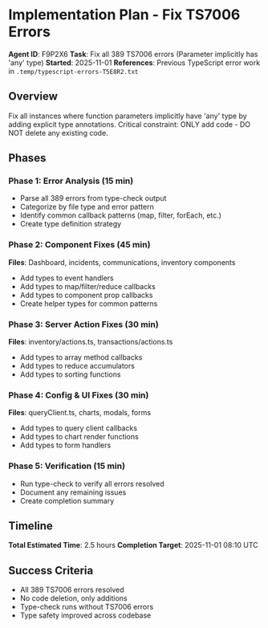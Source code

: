 # Implementation Plan - Fix TS7006 Errors

**Agent ID**: F9P2X6
**Task**: Fix all 389 TS7006 errors (Parameter implicitly has 'any' type)
**Started**: 2025-11-01
**References**: Previous TypeScript error work in `.temp/typescript-errors-T5E8R2.txt`

## Overview
Fix all instances where function parameters implicitly have 'any' type by adding explicit type annotations. Critical constraint: ONLY add code - DO NOT delete any existing code.

## Phases

### Phase 1: Error Analysis (15 min)
- Parse all 389 errors from type-check output
- Categorize by file type and error pattern
- Identify common callback patterns (map, filter, forEach, etc.)
- Create type definition strategy

### Phase 2: Component Fixes (45 min)
**Files**: Dashboard, incidents, communications, inventory components
- Add types to event handlers
- Add types to map/filter/reduce callbacks
- Add types to component prop callbacks
- Create helper types for common patterns

### Phase 3: Server Action Fixes (30 min)
**Files**: inventory/actions.ts, transactions/actions.ts
- Add types to array method callbacks
- Add types to reduce accumulators
- Add types to sorting functions

### Phase 4: Config & UI Fixes (30 min)
**Files**: queryClient.ts, charts, modals, forms
- Add types to query client callbacks
- Add types to chart render functions
- Add types to form handlers

### Phase 5: Verification (15 min)
- Run type-check to verify all errors resolved
- Document any remaining issues
- Create completion summary

## Timeline
**Total Estimated Time**: 2.5 hours
**Completion Target**: 2025-11-01 08:10 UTC

## Success Criteria
- All 389 TS7006 errors resolved
- No code deletion, only additions
- Type-check runs without TS7006 errors
- Type safety improved across codebase
